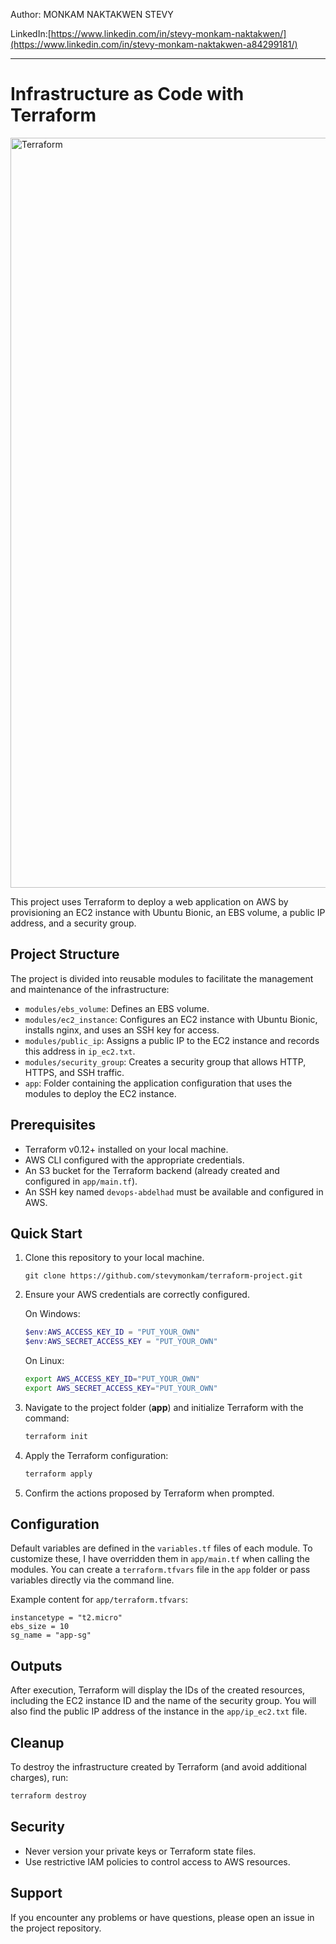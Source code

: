 Author: MONKAM NAKTAKWEN STEVY

LinkedIn:[https://www.linkedin.com/in/stevy-monkam-naktakwen/](https://www.linkedin.com/in/stevy-monkam-naktakwen-a84299181/)

---
# Infrastructure as Code with Terraform

<img width="1200" alt="Terraform" src="https://github.com/Abdel-had/mini-projet-terraform/assets/101605739/0c1cb75c-f509-4559-94ca-4c1994cba3ad">


This project uses Terraform to deploy a web application on AWS by provisioning an EC2 instance with Ubuntu Bionic, an EBS volume, a public IP address, and a security group.

## Project Structure

The project is divided into reusable modules to facilitate the management and maintenance of the infrastructure:

- `modules/ebs_volume`: Defines an EBS volume.
- `modules/ec2_instance`: Configures an EC2 instance with Ubuntu Bionic, installs nginx, and uses an SSH key for access.
- `modules/public_ip`: Assigns a public IP to the EC2 instance and records this address in `ip_ec2.txt`.
- `modules/security_group`: Creates a security group that allows HTTP, HTTPS, and SSH traffic.
- `app`: Folder containing the application configuration that uses the modules to deploy the EC2 instance.

## Prerequisites

- Terraform v0.12+ installed on your local machine.
- AWS CLI configured with the appropriate credentials.
- An S3 bucket for the Terraform backend (already created and configured in `app/main.tf`).
- An SSH key named `devops-abdelhad` must be available and configured in AWS.

## Quick Start     

1. Clone this repository to your local machine.

    ```
    git clone https://github.com/stevymonkam/terraform-project.git
    ```

2. Ensure your AWS credentials are correctly configured.

    On Windows:

    ```ps1
    $env:AWS_ACCESS_KEY_ID = "PUT_YOUR_OWN"
    $env:AWS_SECRET_ACCESS_KEY = "PUT_YOUR_OWN"
    ```

    On Linux:

    ```sh
    export AWS_ACCESS_KEY_ID="PUT_YOUR_OWN"
    export AWS_SECRET_ACCESS_KEY="PUT_YOUR_OWN"
    ```


3. Navigate to the project folder (**app**) and initialize Terraform with the command:

   ```sh
   terraform init
   ```

4. Apply the Terraform configuration:

   ```sh
   terraform apply
   ```

5. Confirm the actions proposed by Terraform when prompted.

## Configuration

Default variables are defined in the `variables.tf` files of each module. To customize these, I have overridden them in `app/main.tf` when calling the modules. You can create a `terraform.tfvars` file in the `app` folder or pass variables directly via the command line.

Example content for `app/terraform.tfvars`:

```hcl
instancetype = "t2.micro"
ebs_size = 10
sg_name = "app-sg"
```

## Outputs

After execution, Terraform will display the IDs of the created resources, including the EC2 instance ID and the name of the security group. You will also find the public IP address of the instance in the `app/ip_ec2.txt` file.

## Cleanup

To destroy the infrastructure created by Terraform (and avoid additional charges), run:

```sh
terraform destroy
```

## Security

- Never version your private keys or Terraform state files.
- Use restrictive IAM policies to control access to AWS resources.

## Support

If you encounter any problems or have questions, please open an issue in the project repository.
